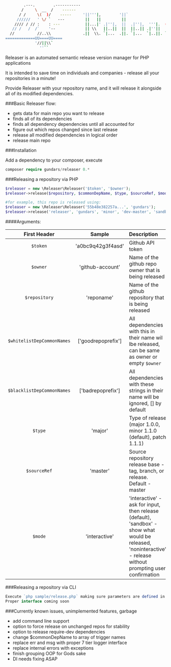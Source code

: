 ```bash

        .---.        .-----------
       /     \  __  /    ------
      / /     \(  )/    -----     '||'''|,        '||`
     //////   ' \/ `   ---         ||   ||         ||
    //// / // :    : ---           ||...|' .|''|,  ||  .|''|,  '''|.  ('''' .|''|, '||''|
   // /   /  /`    '--             || \\   ||..||  ||  ||..|| .|''||   `'') ||..||  ||
  //          //..\\              .||  \\. `|...  .||. `|...  `|..||. `...' `|...  .||.
=============UU====UU====
             '//||\\`
               ''``
```

Releaser is an automated semantic release version manager for PHP applications

It is intended to save time on individuals and companies  - release all your repositories in a minute!

Provide Releaser with your repository name, and it will release it alongside all of its modified dependencies.

###Basic Releaser flow:
- gets data for main repo you want to release
- finds all of its dependencies
- finds all dependency dependencies until all accounted for
- figure out which repos changed since last release
- release all modified dependencies in logical order
- release main repo


###Installation

Add a dependency to your composer, execute
```php
composer require gundars/releaser 0.*
```

###Releasing a repository via PHP
```php
$releaser = new \Releaser\Releaser('$token', '$owner');
$releaser->release($repository, $commonDepName, $type, $sourceRef, $mode);

#for example, this repo is released using:
$releaser = new \Releaser\Releaser('55b48e382257a...', 'gundars');
$releaser->release('releaser', 'gundars', 'minor', 'dev-master', 'sandbox');

```

####Arguments:

| First Header     | Sample            | Description                                                 |
|       :---:      |        :---:      | :---                                                        |
| `$token`         |'a0bc9q42g3f4asd'  | Github API token                                            |
| `$owner`         |'github-account'   | Name of the github repo owner that is being released        |
| `$repository`    | 'reponame'        | Name of the github repository that is being released       |
| `$whitelistDepCommonNames` | ['goodrepoprefix']          | All dependencies with this in their name wil lbe released, can be same as owner or empty `$owner` |
| `$blacklistDepCommonNames` | ['badrepoprefix']        | All dependencies with these strings in their name will be ignored, [] by default |
| `$type`          | 'major'           | Type of release (major 1.0.0, minor 1.1.0 (default), patch 1.1.1)                       |
| `$sourceRef`     | 'master'          | Source repository release base - tag, branch, or release. Default - master   |
| `$mode`          | 'interactive'     | 'interactive' - ask for input, then release (default), 'sandbox' - show what would be released, 'noninteractive' - release without prompting user confirmation |


###Releasing a repository via CLI
```php
Execute `php sample/release.php` making sure parameters are defined in sample/release.php
Proper interface coming soon
```

###Currently known issues, unimplemented features, garbage
* add command line support
* option to force release on unchanged repos for stability
* option to release require-dev dependencies
* change $commonDepName to array of trigger names
* replace err and msg with proper 7 tier logger interface
* replace internal errors with exceptions
* finish grouping OOP for Gods sake
* DI needs fixing ASAP
